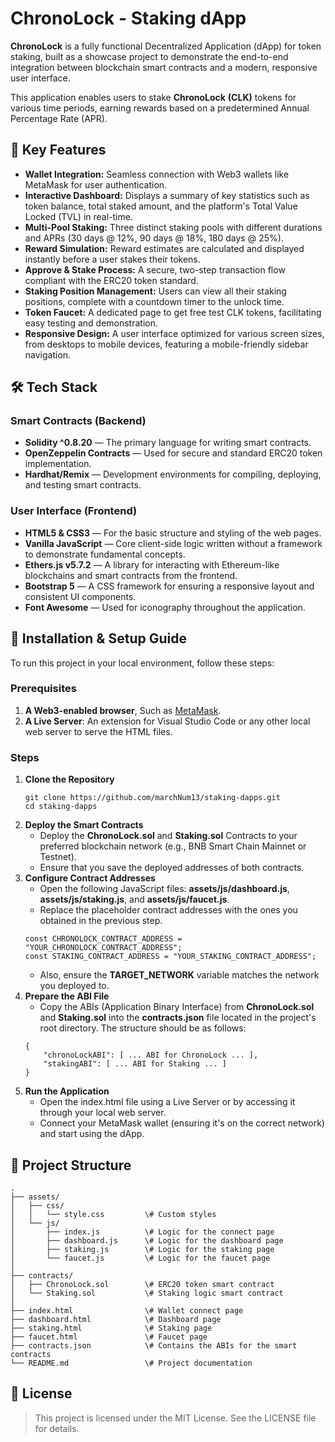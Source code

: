 # **ChronoLock \- Staking dApp**
**ChronoLock** is a fully functional Decentralized Application (dApp) for token staking, built as a showcase project to demonstrate the end-to-end integration between blockchain smart contracts and a modern, responsive user interface.

This application enables users to stake **ChronoLock** **(CLK)** tokens for various time periods, earning rewards based on a predetermined Annual Percentage Rate (APR).

## **🚀 Key Features**
* **Wallet Integration:** Seamless connection with Web3 wallets like MetaMask for user authentication.  
* **Interactive Dashboard:** Displays a summary of key statistics such as token balance, total staked amount, and the platform's Total Value Locked (TVL) in real-time.  
* **Multi-Pool Staking:** Three distinct staking pools with different durations and APRs (30 days @ 12%, 90 days @ 18%, 180 days @ 25%).  
* **Reward Simulation:** Reward estimates are calculated and displayed instantly before a user stakes their tokens.  
* **Approve & Stake Process:** A secure, two-step transaction flow compliant with the ERC20 token standard.  
* **Staking Position Management:** Users can view all their staking positions, complete with a countdown timer to the unlock time.  
* **Token Faucet:** A dedicated page to get free test CLK tokens, facilitating easy testing and demonstration.  
* **Responsive Design:** A user interface optimized for various screen sizes, from desktops to mobile devices, featuring a mobile-friendly sidebar navigation.

## **🛠️ Tech Stack**

### **Smart Contracts (Backend)**
* **Solidity ^0.8.20** — The primary language for writing smart contracts.  
* **OpenZeppelin Contracts** — Used for secure and standard ERC20 token implementation.  
* **Hardhat/Remix** — Development environments for compiling, deploying, and testing smart contracts.

### **User Interface (Frontend)**
* **HTML5 & CSS3** — For the basic structure and styling of the web pages.  
* **Vanilla JavaScript** — Core client-side logic written without a framework to demonstrate fundamental concepts.  
* **Ethers.js v5.7.2** — A library for interacting with Ethereum-like blockchains and smart contracts from the frontend.  
* **Bootstrap 5** — A CSS framework for ensuring a responsive layout and consistent UI components.  
* **Font Awesome** — Used for iconography throughout the application.

## **🔧 Installation & Setup Guide**
To run this project in your local environment, follow these steps:

### **Prerequisites**
1. **A Web3-enabled browser**, Such as [MetaMask](https://metamask.io/).  
2. **A Live Server**: An extension for Visual Studio Code or any other local web server to serve the HTML files.

### **Steps**
1. **Clone the Repository**  
    ```
    git clone https://github.com/marchNum13/staking-dapps.git  
    cd staking-dapps
    ```
2. **Deploy the Smart Contracts**  
   * Deploy the **ChronoLock.sol** and **Staking.sol** Contracts to your preferred blockchain network (e.g., BNB Smart Chain Mainnet or Testnet).  
   * Ensure that you save the deployed addresses of both contracts. 
3. **Configure Contract Addresses**  
   * Open the following JavaScript files: **assets/js/dashboard.js**, **assets/js/staking.js**, and **assets/js/faucet.js**.  
   * Replace the placeholder contract addresses with the ones you obtained in the previous step.
    ```
    const CHRONOLOCK_CONTRACT_ADDRESS = "YOUR_CHRONOLOCK_CONTRACT_ADDRESS";  
    const STAKING_CONTRACT_ADDRESS = "YOUR_STAKING_CONTRACT_ADDRESS";
    ```
   * Also, ensure the **TARGET\_NETWORK** variable matches the network you deployed to.  
4. **Prepare the ABI File**  
   * Copy the ABIs (Application Binary Interface) from **ChronoLock.sol** and **Staking.sol** into the **contracts.json** file located in the project's root directory. The structure should be as follows:
    ```
    {  
        "chronoLockABI": [ ... ABI for ChronoLock ... ],  
        "stakingABI": [ ... ABI for Staking ... ]  
    }
    ```
5. **Run the Application**  
   * Open the index.html file using a Live Server or by accessing it through your local web server.  
   * Connect your MetaMask wallet (ensuring it's on the correct network) and start using the dApp.

## **📁 Project Structure**
```
.  
├── assets/  
│   ├── css/  
│   │   └── style.css         \# Custom styles  
│   └── js/  
│       ├── index.js          \# Logic for the connect page  
│       ├── dashboard.js      \# Logic for the dashboard page  
│       ├── staking.js        \# Logic for the staking page  
│       └── faucet.js         \# Logic for the faucet page  
│  
├── contracts/  
│   ├── ChronoLock.sol        \# ERC20 token smart contract  
│   └── Staking.sol           \# Staking logic smart contract  
│  
├── index.html                \# Wallet connect page  
├── dashboard.html            \# Dashboard page  
├── staking.html              \# Staking page  
├── faucet.html               \# Faucet page  
├── contracts.json            \# Contains the ABIs for the smart contracts  
└── README.md                 \# Project documentation
```
## **📄 License**
> This project is licensed under the MIT License. See the LICENSE file for details.